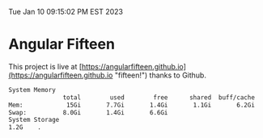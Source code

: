 Tue Jan 10 09:15:02 PM EST 2023

# Angular Fifteen


This project is live at [https://angularfifteen.github.io](https://angularfifteen.github.io "fifteen!") thanks to Github.

```bash
System Memory
               total        used        free      shared  buff/cache   available
Mem:            15Gi       7.7Gi       1.4Gi       1.1Gi       6.2Gi       6.1Gi
Swap:          8.0Gi       1.4Gi       6.6Gi
System Storage
1.2G	.
